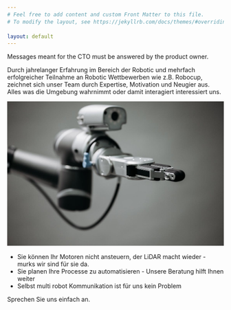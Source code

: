 ```yaml
---
# Feel free to add content and custom Front Matter to this file.
# To modify the layout, see https://jekyllrb.com/docs/themes/#overriding-theme-defaults

layout: default
---
```


Messages meant for the CTO must be answered by the product owner.

Durch jahrelanger Erfahrung im Bereich der Robotic und mehrfach erfolgreicher Teilnahme an Robotic Wettbewerben wie z.B. Robocup, zeichnet sich unser Team durch Expertise, Motivation und Neugier aus.
Alles was die Umgebung wahrnimmt oder damit interagiert interessiert uns.

<img src="/assets/robot.jpeg" />

- Sie können Ihr Motoren nicht ansteuern, der LiDAR macht wieder - murks wir sind für sie da.
- Sie planen Ihre Processe zu automatisieren - Unsere Beratung hilft Ihnen weiter
- Selbst multi robot Kommunikation ist für uns kein Problem

Sprechen Sie uns einfach an.
